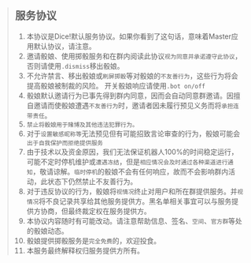 > ## 服务协议
>
> 1. 本协议是Dice!默认服务协议。如果你看到了这句话，意味着Master应用默认协议，请注意。
> 2. 邀请骰娘、使用掷骰服务和在群内阅读此协议`视为同意并承诺遵守此协议`，否则请使用`.dismiss`移出骰娘。
> 3. 不允许禁言、移出骰娘或`刷屏掷骰`等对骰娘的`不友善行为`，这些行为将会提高骰娘被制裁的风险。
>    开关骰娘响应请使用`.bot on/off`
> 4. 骰娘默认邀请行为已事先得到群内同意，因而会自动同意群邀请。因擅自邀请而使骰娘遭遇`不友善行为`时，邀请者因未履行预见义务而将`承担连带责任`。
> 5. `禁止将骰娘用于赌博及其他违法犯罪行为。`
> 6. 对于`设置敏感昵称等`无法预见但有可能招致言论审查的行为，骰娘可能会`出于自我保护而拒绝提供服务`
> 7. 由于技术以及资金原因，我们无法保证机器人100%的时间稳定运行，可能不定时停机维护或`遭遇冻结`，但是`相应情况会及时通过各种渠道进行通知`，敬请谅解。`临时停机`的骰娘不会有任何响应，故而不会影响群内活动，此状态下仍然禁止不友善行为。
> 8. 对于违反协议的行为，骰娘将`视情况`终止对用户和所在群提供服务。并`视情况`将不良记录共享给其他服务提供方。黑名单相关事宜可以与服务提供方协商，但最终裁定权在服务提供方。
> 9. 本协议内容随时有可能改动。请注意帮助信息、签名、`空间`、`官方群`等处的骰娘动态。
> 10. 骰娘提供掷骰服务是`完全免费`的，欢迎投食。
> 11. 本服务最终解释权归服务提供方所有。